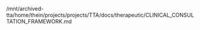 /mnt/archived-tta/home/thein/projects/projects/TTA/docs/therapeutic/CLINICAL_CONSULTATION_FRAMEWORK.md